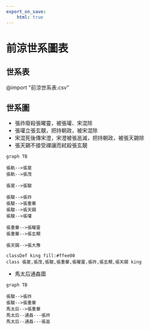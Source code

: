 ```yaml
---
export_on_save:
    html: true
---
```


# 前涼世系圖表

## 世系表

@import "前涼世系表.csv"

## 世系圖

- 張祚廢殺張曜靈，被張瓘、宋混除
- 張瓘立張玄靚，把持朝政，被宋混除
- 宋混死後傳宋澄，宋澄被張邕滅，把持朝政，被張天錫除
- 張天錫不接受禪讓而弒殺張玄靚

```mermaid
graph TB

張軌-->張寔
張軌-->張茂

張寔-->張駿

張駿-->張祚
張駿-->張重華
張駿-->張天錫
張駿-->張瓘

張重華-->張曜靈
張重華-->張玄靚

張天錫-->張大豫

classDef king fill:#ffee00
class 張寔,張茂,張駿,張重華,張曜靈,張祚,張玄靚,張天錫 king
```

- 馬太后通姦圖
```mermaid
graph TB

張駿-->張祚
張駿-->張重華
馬太后-->張重華
馬太后--通姦---張祚
馬太后--通姦---張邕

```